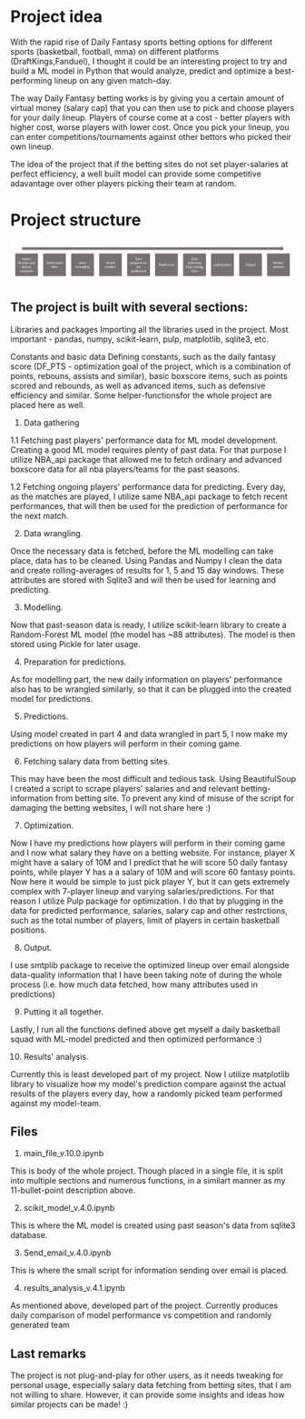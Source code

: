 # Project idea
With the rapid rise of Daily Fantasy sports betting options for different sports (basketball, football, mma) on different platforms (DraftKings,Fanduel), I thought it could be an interesting project to try and build a ML model in Python that would analyze, predict and optimize a best-performing lineup on any given match-day.

The way Daily Fantasy betting works is by giving you a certain amount of virtual money (salary cap) that you can then use to pick and choose players for your daily lineup. Players of course come at a cost - better players with higher cost, worse players with lower cost.
Once you pick your lineup, you can enter competitions/tournaments against other bettors who picked their own lineup.

The idea of the project that if the betting sites do not set player-salaries at perfect efficiency, a well built model can provide some competitive adavantage over other players picking their team at random.

# Project structure

![structure](misc.JPG)

## The project is built with several sections:

Libraries and packages
Importing all the libraries used in the project. Most important - pandas, numpy, scikit-learn, pulp, matplotlib, sqlite3, etc. 

Constants and basic data
Defining constants, such as the daily fantasy score (DF_PTS - optimization goal of the project, which is a combination of points, rebouns, assists and similar), basic boxscore items, such as points scored and rebounds, as well as advanced items, such as defensive efficiency and similar. Some helper-functionsfor the whole project are placed here as well.

1. Data gathering

1.1 Fetching past players' performance data for ML model development.
Creating a good ML model requires plenty of past data. For that purpose I utilize NBA_api package that allowed me to fetch ordinary and advanced boxscore data for all nba players/teams for the past seasons.

1.2 Fetching ongoing players' performance data for predicting.
Every day, as the matches are played, I utilize same NBA_api package to fetch recent performances, that will then be used for the prediction of performance for the next match.

2. Data wrangling.

Once the necessary data is fetched, before the ML modelling can take place, data has to be cleaned. Using Pandas and Numpy I clean the data and create rolling-averages of results for 1, 5 and 15 day windows. These attributes are stored with Sqlite3 and will then be used for learning and predicting.

3. Modelling.

Now that past-season data is ready, I utilize scikit-learn library to create a Random-Forest ML model (the model has ~88 attributes). The model is then stored using Pickle for later usage. 

4. Preparation for predictions.

As for modelling part, the new daily information on players' performance also has to be wrangled similarly, so that it can be plugged into the created model for predictions. 

5. Predictions.

Using model created in part 4 and data wrangled in part 5, I now make my predictions on how players will perform in their coming game.

6. Fetching salary data from betting sites.

This may have been the most difficult and tedious task. Using BeautifulSoup I created a script to scrape players' salaries and and relevant betting-information from betting site. To prevent any kind of misuse of the script for damaging the betting websites, I will not share here :)

7. Optimization.

Now I have my predictions how players will perform in their coming game and I now what salary they have on a betting website. For instance, player X might have a salary of 10M and I predict that he will score 50 daily fantasy points, while player Y has a a salary of 10M and will score 60 fantasy points. Now here it would be simple to just pick player Y, but it can gets extremely complex with 7-player lineup and varying salaries/predictions.
For that reason I utilize Pulp package for optimization. I do that by plugging in the data for predicted performance, salaries, salary cap and other restrctions, such as the total number of players, limit of players in certain basketball positions. 

8. Output.

I use smtplib package to receive the optimized lineup over email alongside data-quality information that I have been taking note of during the whole process (i.e. how much data fetched, how many attributes used in predictions)

9. Putting it all together.

Lastly, I run all the functions defined above get myself a daily basketball squad with ML-model predicted and then optimized performance :) 

10. Results' analysis.

Currently this is least developed part of my project. Now I utilize matplotlib library to visualize how my model's prediction compare against the actual results of the players every day, how a randomly picked team performed against my model-team.
 
## Files

1. main_file_v.10.0.ipynb

This is body of the whole project. Though placed in a single file, it is split into multiple sections and numerous functions, in a similart manner as my 11-bullet-point description above.

2. scikit_model_v.4.0.ipynb

This is where the ML model is created using past season's data from sqlite3 database. 

3. Send_email_v.4.0.ipynb

This is where the small script for information sending over email is placed.

4. results_analysis_v.4.1.ipynb

As mentioned above, developed part of the project. Currently produces daily comparison of model performance vs competition and randomly generated team

## Last remarks
The project is not plug-and-play for other users, as it needs tweaking for personal usage, especially salary data fetching from betting sites, that I am not willing to share. However, it can provide some insights and ideas how similar projects can be made! :) 



